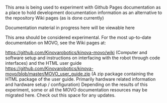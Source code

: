 This area is being used to experiment with Github Pages documentation as a place to hold development documentation information as an alternative to the repository Wiki pages (as is done currently)

Documentation material in progress here will be viewable here

This area should be considered experimental. For the most up-to-date documentation on MOVO, see the Wiki pages at:

https://github.com/Kinovarobotics/kinova-movo/wiki (Computer and software setup and instructions on interfacing with the robot through code interfaces) and
the HTML user guide https://github.com/Kinovarobotics/kinova-movo/blob/master/MOVO_user_guide.zip (A zip package containing the HTML package of the user guide. Primarily hardware related information and hardware setup / configuration)
Depending on the results of this experiment, some or all the MOVO documentation resources may be migrated here. Check out this space for any updates.
